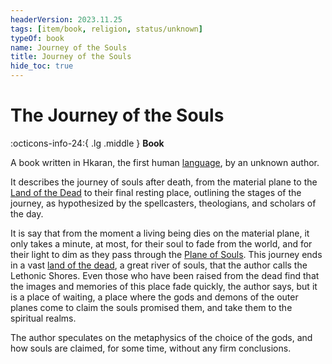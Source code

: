 ```yaml
---
headerVersion: 2023.11.25
tags: [item/book, religion, status/unknown]
typeOf: book
name: Journey of the Souls
title: Journey of the Souls
hide_toc: true
---
```

# The Journey of the Souls
:octicons-info-24:{ .lg .middle } **Book**  

A book written in Hkaran, the first human [language](<../../species/languages.md>), by an unknown author.

It describes the journey of souls after death, from the material plane to the [Land of the Dead](<../../cosmology/multiverse/spiritual-realms/proximate-realms/land-of-the-dead.md>) to their final resting place, outlining the stages of the journey, as hypothesized by the spellcasters, theologians, and scholars of the day. 

It is say that from the moment a living being dies on the material plane, it only takes a minute, at most, for their soul to fade from the world, and for their light to dim as they pass through the [Plane of Souls](<../../cosmology/multiverse/spiritual-realms/plane-of-souls.md>). This journey ends in a vast [land of the dead](<../../cosmology/multiverse/spiritual-realms/proximate-realms/land-of-the-dead.md>), a great river of souls, that the author calls the Lethonic Shores. Even those who have been raised from the dead find that the images and memories of this place fade quickly, the author says, but it is a place of waiting, a place where the gods and demons of the outer planes come to claim the souls promised them, and take them to the spiritual realms. 

The author speculates on the metaphysics of the choice of the gods, and how souls are claimed, for some time, without any firm conclusions. 